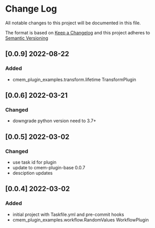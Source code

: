 # Change Log

All notable changes to this project will be documented in this file.

The format is based on [Keep a Changelog](http://keepachangelog.com/) and this project adheres to [Semantic Versioning](https://semver.org/)

## [0.0.9] 2022-08-22

### Added

- cmem_plugin_examples.transform.lifetime TransformPlugin

## [0.0.6] 2022-03-21

### Changed

- downgrade python version need to 3.7+

## [0.0.5] 2022-03-02

### Changed

- use task id for plugin
- update to cmem-plugin-base 0.0.7
- desciption updates

## [0.0.4] 2022-03-02

### Added

- initial project with Taskfile.yml and pre-commit hooks
- cmem_plugin_examples.workflow.RandomValues WorkflowPlugin

